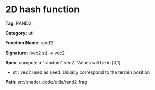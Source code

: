 # 2D hash function

**Tag**: RAND2

**Category**: util

**Function Name**: rand2

**Signature**: (vec2 st) -> vec2

**Spec**: compute a "random" vec2. Values will be in [0,1]

- st : vec2 used as seed. Usually correspond to the terrain position



**Path**: src/shader_code/utils/rand2.frag

